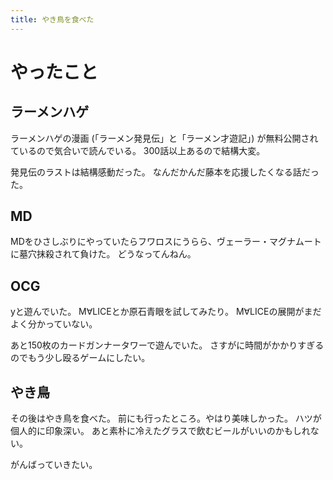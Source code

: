 ```yaml
---
title: やき鳥を食べた
---
```


# やったこと

## ラーメンハゲ

ラーメンハゲの漫画 (「ラーメン発見伝」と「ラーメン才遊記」) が無料公開されているので気合いで読んでいる。
300話以上あるので結構大変。

発見伝のラストは結構感動だった。
なんだかんだ藤本を応援したくなる話だった。

## MD

MDをひさしぶりにやっていたらフワロスにうらら、ヴェーラー・マグナムートに墓穴抹殺されて負けた。
どうなってんねん。

## OCG

yと遊んでいた。
M∀LICEとか原石青眼を試してみたり。
M∀LICEの展開がまだよく分かっていない。

あと150枚のカードガンナータワーで遊んでいた。
さすがに時間がかかりすぎるのでもう少し殴るゲームにしたい。

## やき鳥

その後はやき鳥を食べた。
前にも行ったところ。やはり美味しかった。
ハツが個人的に印象深い。
あと素朴に冷えたグラスで飲むビールがいいのかもしれない。

がんばっていきたい。
